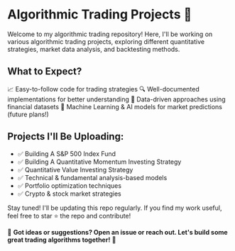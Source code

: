 # Algorithmic Trading Projects 🚀

Welcome to my algorithmic trading repository! Here, I'll be working on various algorithmic trading projects, exploring different quantitative strategies, market data analysis, and backtesting methods.

## What to Expect?
📈 Easy-to-follow code for trading strategies
🔍 Well-documented implementations for better understanding
🏦 Data-driven approaches using financial datasets
🤖 Machine Learning & AI models for market predictions (future plans!)

## Projects I'll Be Uploading:
- ✅ Building A S&P 500 Index Fund
- ✅ Building A Quantitative Momentum Investing Strategy
- ✅ Quantitative Value Investing Strategy
- ✅ Technical & fundamental analysis-based models
- ✅ Portfolio optimization techniques
- ✅ Crypto & stock market strategies

Stay tuned! I'll be updating this repo regularly. If you find my work useful, feel free to star ⭐ the repo and contribute!

📩 **Got ideas or suggestions? Open an issue or reach out. Let's build some great trading algorithms together!** 🚀
